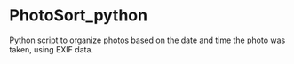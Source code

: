 # PhotoSort_python
Python script to organize photos based on the date and time the photo was taken, using EXIF data. 

